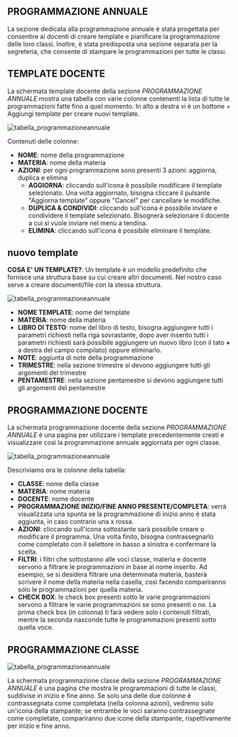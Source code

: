 <style>
    @import url(/css/doc-style.css);
</style>

## PROGRAMMAZIONE ANNUALE
La sezione dedicata alla programmazione annuale è stata progettata per consentire ai docenti di creare template e pianificare la programmazione delle loro classi. Inoltre, è stata predisposta una sezione separata per la segreteria, che consente di stampare le programmazioni per tutte le classi.

## TEMPLATE DOCENTE

La schermata template docente della sezione *PROGRAMMAZIONE ANNUALE* mostra una tabella con varie colonne contenenti la lista di tutte le programmazioni fatte fino a quel momento. In alto a destra vi è un bottone <span class="button blue">+ Aggiungi template</span> per creare nuovi template.

![tabella_programmazioneannuale](/img/documentazione/programmazione-annuale/programmazione-annuale-01.png)


Contenuti delle colonne:

- **NOME**: nome della programmazione
- **MATERIA**: nome della materia
- **AZIONI**: per ogni programmazione sono presenti 3 azioni: aggiorna, duplica e elimina
  - **AGGIORNA**: cliccando sull'icona è possibile modificare il template selezionato. Una volta aggiornato, bisogna cliccare il pulsante "Aggiorna template" oppure "Cancel" per cancellare le modifiche.
  - **DUPLICA & CONDIVIDI**: cliccando sull'icona è possibile inviare e condividere il template selezionato. Bisognerà selezionare il docente a cui si vuole inviare nel menù a tendina.
  - **ELIMINA**: cliccando sull'icona è possibile eliminare il template.


## nuovo template
**COSA E' UN TEMPLATE?**: Un template è un modello predefinito che fornisce una struttura base su cui creare altri documenti. Nel nostro caso serve a creare documenti/file con la stessa struttura.

![tabella_programmazioneannuale](/img/documentazione/programmazione-annuale/programmazione-annuale-02.png)

- **NOME TEMPLATE**: nome del template
- **MATERIA**: nome della materia
- **LIBRO DI TESTO**: nome del libro di testo, bisogna aggiungere tutti i parametri richiesti nella riga sovrastante, dopo aver inserito tutti i parametri richiesti sarà possibile aggiungere un nuovo libro (con il tato **+** a destra del campo compilato) oppure eliminarlo.
- **NOTE**: aggiunta di note della programmazione
- **TRIMESTRE**: nella sezione trimestre si devono aggiungere tutti gli argomenti del trimestre
- **PENTAMESTRE**: nella sezione pentamestre si devono aggiungere tutti gli argomenti del pentamestre

## PROGRAMMAZIONE DOCENTE
La schermata programmazione docente della sezione *PROGRAMMAZIONE ANNUALE* è una pagina per utilizzare i template precedentemente creati e visualizzare così la programmazione annuale aggiornata per ogni classe.

![tabella_programmazioneannuale](/img/documentazione/programmazione-annuale/programmazione-annuale-03.png)

Descriviamo ora le colonne della tabella:
- **CLASSE**: nome della classe
- **MATERIA**: nome materia
- **DOCENTE**: nome docente
- **PROGRAMMAZIONE INIZIO/FINE ANNO PRESENTE/COMPLETA**: verrà visualizzata una spunta se la programmazione di inizio anno è stata aggiunta, in caso contrario una x rossa.
- **AZIONI**: cliccando sull'icona sottostante sarà possibile creare o modificare il programma. Una volta finito, bisogna contrassegnarlo come completato con il selettore in basso a sinistra e confermare la scelta.
- **FILTRI**: i filtri che sottostanno alle voci classe, materia e docente servono a filtrare le programmazioni in base al nome inserito. Ad esempio, se si desidera filtrare una determinata materia, basterà scrivere il nome della materia nella casella, così facendo compariranno solo le programmazioni per quella materia.
- **CHECK BOX**: le check box presenti sotto le varie programmazioni servono a filtrare le varie programmazioni se sono presenti o no. La prima check box (in colonna) ti farà vedere solo i contenuti filtrati, mentre la seconda nasconde tutte le programmazioni presenti sotto quella voce.

## PROGRAMMAZIONE CLASSE

![tabella_programmazioneannuale](/img/documentazione/programmazione-annuale/programmazione-annuale-04.png)

La schermata programmazione classe della sezione *PROGRAMMAZIONE ANNUALE* è una pagina che mostra le programmazioni di tutte le classi, suddivise in inizio e fine anno. Se solo una delle due colonne è contrassegnata come completata (nella colonna azioni), vedremo solo un'icona della stampante; se entrambe le voci saranno contrassegnate come completate, compariranno due icone della stampante, rispettivamente per inizio e fine anno.
